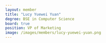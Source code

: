 ```yaml
---
layout: member
title: "Lucy Yuewei Yuan"
degree: BSE in Computer Science
board: true
position: VP of Marketing
image: /images/members/lucy-yuewei-yuan.png
---
```


